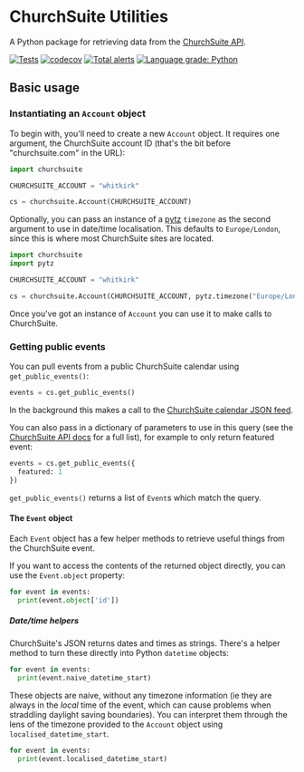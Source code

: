 # ChurchSuite Utilities
A Python package for retrieving data from the [ChurchSuite API](https://github.com/ChurchSuite/churchsuite-api).

[![Tests](https://github.com/whitkirkchurch/churchsuite-utilities/actions/workflows/test.yml/badge.svg)](https://github.com/whitkirkchurch/churchsuite-utilities/actions/workflows/test.yml) [![codecov](https://codecov.io/gh/whitkirkchurch/churchsuite-utilities/branch/main/graph/badge.svg?token=xoXJmZoxD8)](https://codecov.io/gh/whitkirkchurch/churchsuite-utilities) [![Total alerts](https://img.shields.io/lgtm/alerts/g/whitkirkchurch/churchsuite-utilities.svg?logo=lgtm&logoWidth=18)](https://lgtm.com/projects/g/whitkirkchurch/churchsuite-utilities/alerts/) [![Language grade: Python](https://img.shields.io/lgtm/grade/python/g/whitkirkchurch/churchsuite-utilities.svg?logo=lgtm&logoWidth=18)](https://lgtm.com/projects/g/whitkirkchurch/churchsuite-utilities/context:python)

## Basic usage

### Instantiating an `Account` object

To begin with, you'll need to create a new `Account` object. It requires one argument, the ChurchSuite account ID (that's the bit before "churchsuite.com" in the URL):

``` python
import churchsuite

CHURCHSUITE_ACCOUNT = "whitkirk"

cs = churchsuite.Account(CHURCHSUITE_ACCOUNT)
```

Optionally, you can pass an instance of a [pytz](http://pytz.sourceforge.net/) `timezone` as the second argument to use in date/time localisation. This defaults to `Europe/London`, since this is where most ChurchSuite sites are located.

``` python
import churchsuite
import pytz

CHURCHSUITE_ACCOUNT = "whitkirk"

cs = churchsuite.Account(CHURCHSUITE_ACCOUNT, pytz.timezone("Europe/London"))
```

Once you've got an instance of `Account` you can use it to make calls to ChurchSuite.

### Getting public events

You can pull events from a public ChurchSuite calendar using `get_public_events()`:

``` python
events = cs.get_public_events()
```

In the background this makes a call to the [ChurchSuite calendar JSON feed](https://github.com/ChurchSuite/churchsuite-api/blob/master/modules/embed.md#calendar-json-feed).

You can also pass in a dictionary of parameters to use in this query (see the [ChurchSuite API docs](https://github.com/ChurchSuite/churchsuite-api/blob/master/modules/embed.md#calendar-json-feed) for a full list), for example to only return featured event:

``` python
events = cs.get_public_events({
  featured: 1
})
```

`get_public_events()` returns a list of `Event`s which match the query.

#### The `Event` object

Each `Event` object has a few helper methods to retrieve useful things from the ChurchSuite event.

If you want to access the contents of the returned object directly, you can use the `Event.object` property:

``` python
for event in events:
  print(event.object['id'])
```

##### Date/time helpers

ChurchSuite's JSON returns dates and times as strings. There's a helper method to turn these directly into Python `datetime` objects:

``` python
for event in events:
  print(event.naive_datetime_start)
```

These objects are naive, without any timezone information (ie they are always in the _local_ time of the event, which can cause problems when straddling daylight saving boundaries). You can interpret them through the lens of the timezone provided to the `Account` object using `localised_datetime_start`.

``` python
for event in events:
  print(event.localised_datetime_start)
```
